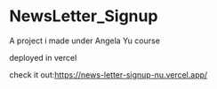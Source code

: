 # NewsLetter_Signup

A project i made under Angela Yu course 

deployed in vercel

check it out:https://news-letter-signup-nu.vercel.app/
